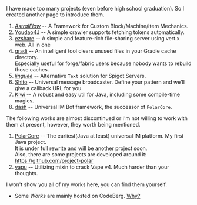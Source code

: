 I have made too many projects (even before high school graduation). So I created another page to introduce them.

1. [_AstralFlow_](https://github.com/InlinedLambdas/AstralFlow) -- A Framework for Custom Block/Machine/Item Mechanics.
2. [Youdao4J](https://github.com/iceBear67/Youdao4J) -- A simple crawler supports fetching tokens automatically.
3. [ezshare](https://github.com/iceBear67/ezshare) -- A simple and feature-rich file-sharing server using vert.x web. All in one
4. [gradi](https://github.com/iceBear67/gradi) -- An intelligent tool clears unused files in your Gradle cache directory.  
  Especially useful for forge/fabric users because nobody wants to rebuild those caches.
5. [_linguee_](https://github.com/iceBear67/linguee) -- Alternative `Text` solution for Spigot Servers.
6. [Shito](https://github.com/iceBear67/Shito) -- Universal message broadcaster. Define your pattern and we'll give a callback URL for you.
7. [Kiwi](https://github.com/Kalculos/kiwi) -- A robust and easy util for Java, including some compile-time magics.
8. [dash](https://github.com/kalculos/dash) -- Universal IM Bot framework, the successor of `PolarCore`.

The following works are almost discontinued or I'm not willing to work with them at present, however, they worth being mentioned.

1. [PolarCore](https://github.com/saltedfishclub/PolarCore) -- The earliest(Java at least) universal IM platform. My first Java project.  
  It is under full rewrite and will be another project soon.  
  Also, there are some projects are developed around it: https://github.com/project-polar
2. [vapu](https://github.com/iceBear67/vapu) -- Utilizing mixin to crack Vape v4. Much harder than your thoughts.


I won't show you all of my works here, you can find them yourself.

* Some _Works_ are mainly hosted on CodeBerg. [Why?](https://ib67.io/2022/08/19/From-GitHub-To-Github/)
